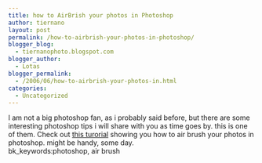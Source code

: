 ```yaml
---
title: how to AirBrish your photos in Photoshop
author: tiernano
layout: post
permalink: /how-to-airbrish-your-photos-in-photoshop/
blogger_blog:
  - tiernanophoto.blogspot.com
blogger_author:
  - Lotas
blogger_permalink:
  - /2006/06/how-to-airbrish-your-photos-in.html
categories:
  - Uncategorized
---
```

I am not a big photoshop fan, as i probably said before, but there are some interesting photoshop tips i will share with you as time goes by. this is one of them. Check out [this turorial][1] showing you how to air brush your photos in photoshop. might be handy, some day.   
bk_keywords:photoshop, air brush

 [1]: http://photography-on-the.net/forum/showthread.php?t=171753